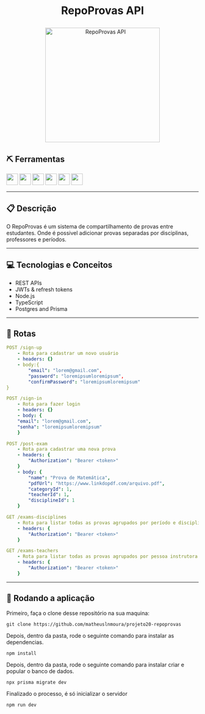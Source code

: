 # <p align = "center"> RepoProvas API </p>

<p align="center">
   <img src="https://notion-emojis.s3-us-west-2.amazonaws.com/prod/svg-twitter/1f5c3-fe0f.svg" alt="RepoProvas API" width="300" />
</p>

## :pick: Ferramentas
<div>
  <img src="https://img.shields.io/badge/PostgreSQL-316192?style=for-the-badge&logo=postgresql&logoColor=white" height="30px"/>
  <img src="https://img.shields.io/badge/Prisma-3982CE?style=for-the-badge&logo=Prisma&logoColor=white" height="30px"/>
  <img src="https://img.shields.io/badge/TypeScript-007ACC?style=for-the-badge&logo=typescript&logoColor=white" height="30px"/>
  <img src="https://img.shields.io/badge/Node.js-43853D?style=for-the-badge&logo=node.js&logoColor=white" height="30px"/>  
  <img src="https://img.shields.io/badge/Express.js-404D59?style=for-the-badge&logo=express.js&logoColor=white" height="30px"/>
  <img src="https://img.shields.io/badge/Heroku-430098?style=for-the-badge&logo=heroku&logoColor=white" height="30px"/>
</div>

---

## :clipboard: Descrição

O RepoProvas é um sistema de compartilhamento de provas entre estudantes. Onde é possivel adicionar provas separadas por disciplinas, professores e períodos.

---

## :computer: Tecnologias e Conceitos

- REST APIs
- JWTs & refresh tokens
- Node.js
- TypeScript
- Postgres and Prisma

---

## :rocket: Rotas

```yml
POST /sign-up
    - Rota para cadastrar um novo usuário
    - headers: {}
    - body:{
        "email": "lorem@gmail.com",
        "password": "loremipsumloremipsum",
        "confirmPassword": "loremipsumloremipsum"
}
```

```yml
POST /sign-in
    - Rota para fazer login
    - headers: {}
    - body: {
    "email": "lorem@gmail.com",
    "senha": "loremipsumloremipsum"
    }
```

```yml
POST /post-exam
    - Rota para cadastrar uma nova prova
    - headers: {
        "Authorization": "Bearer <token>"
    }
    - body: {
        "name": "Prova de Matemática",
        "pdfUrl": "https://www.linkdopdf.com/arquivo.pdf",
        "categoryId": 1,
        "teacherId": 1,
        "disciplineId": 1
    }
```

```yml
GET /exams-disciplines
    - Rota para listar todas as provas agrupados por período e disciplinas
    - headers: {
        "Authorization": "Bearer <token>"
    }
```

```yml
GET /exams-teachers
    - Rota para listar todas as provas agrupados por pessoa instrutora
    - headers: {
        "Authorization": "Bearer <token>"
    }
```

---

## 🏁 Rodando a aplicação

Primeiro, faça o clone desse repositório na sua maquina:

```
git clone https://github.com/matheuslnmoura/projeto20-repoprovas
```

Depois, dentro da pasta, rode o seguinte comando para instalar as dependencias.

```
npm install
```

Depois, dentro da pasta, rode o seguinte comando para instalar criar e popular o banco de dados.

```
npx prisma migrate dev
```

Finalizado o processo, é só inicializar o servidor

```
npm run dev
```
